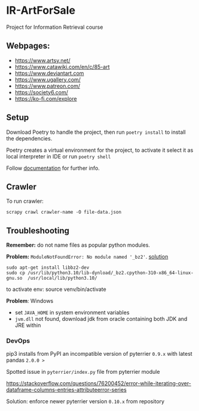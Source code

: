 # IR-ArtForSale
Project for Information Retrieval course

## Webpages:
- https://www.artsy.net/
- https://www.catawiki.com/en/c/85-art
- https://www.deviantart.com
- https://www.ugallery.com/
- https://www.patreon.com/
- https://society6.com/
- https://ko-fi.com/explore

## Setup

Download Poetry to handle the project, then run `poetry install` to install the dependencies.

Poetry creates a virtual environment for the project, to activate it select it as local interpreter in IDE or
run `poetry shell`

Follow [documentation](https://python-poetry.org/) for further info.

## Crawler

To run crawler:

```shell
scrapy crawl crawler-name -O file-data.json
```

## Troubleshooting

**Remember:** do not name files as popular python modules.

**Problem:** `ModuleNotFoundError: No module named '_bz2'`.
[solution](https://stackoverflow.com/questions/12806122/missing-python-bz2-module)

```shell
sudo apt-get install libbz2-dev
sudo cp /usr/lib/python3.10/lib-dynload/_bz2.cpython-310-x86_64-linux-gnu.so  /usr/local/lib/python3.10/
```

to activate env: source venv/bin/activate

**Problem**: 
Windows
- set `JAVA_HOME` in system environment variables
- `jvm.dll` not found, download jdk from oracle containing both JDK and JRE within

### DevOps

pip3 installs from PyPI an incompatible version of pyterrier `0.9.x` with latest pandas `2.0.0 >`

Spotted issue in `pyterrier/index.py` file from pyterrier module

https://stackoverflow.com/questions/76200452/error-while-iterating-over-dataframe-columns-entries-attributeerror-series

Solution: enforce newer pyterrier version `0.10.x` from repository
